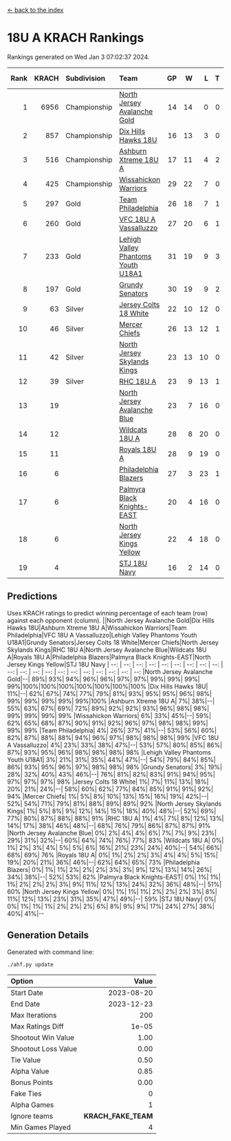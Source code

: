 [<- back to the index](readme.md)
# 18U A KRACH Rankings
Rankings generated on Wed Jan  3 07:02:37 2024.

Rank|KRACH|Subdivision|Team|GP|W|L|T|OTW|OTL|SoS|Exp Wins|Win Diff
---:|---:|:---|:---|---:|---:|---:|---:|---:|---:|---:|---:|---:
1|6956|Championship|[North Jersey Avalanche Gold](https://gamesheetstats.com/seasons/3659/teams/140737/schedule)|14|14|0|0|0|0|88|14.8|-0.0
2|857|Championship|[Dix Hills Hawks 18U](https://gamesheetstats.com/seasons/3659/teams/140731/schedule)|16|13|3|0|1|0|566|13.9|0.0
3|516|Championship|[Ashburn Xtreme 18U A](https://gamesheetstats.com/seasons/3659/teams/140730/schedule)|17|11|4|2|1|0|251|12.9|0.0
4|425|Championship|[Wissahickon Warriors](https://gamesheetstats.com/seasons/3659/teams/140748/schedule)|29|22|7|0|0|0|198|22.9|0.0
5|297|Gold|[Team Philadelphia](https://gamesheetstats.com/seasons/3659/teams/140745/schedule)|26|18|7|1|0|0|202|19.4|0.0
6|260|Gold|[VFC 18U A Vassalluzzo](https://gamesheetstats.com/seasons/3659/teams/140746/schedule)|27|20|6|1|2|1|132|21.4|0.0
7|233|Gold|[Lehigh Valley Phantoms Youth U18A1](https://gamesheetstats.com/seasons/3659/teams/140734/schedule)|31|19|9|3|0|0|194|21.4|0.0
8|197|Gold|[Grundy Senators](https://gamesheetstats.com/seasons/3659/teams/140732/schedule)|30|19|9|2|0|0|183|20.9|0.0
9|63|Silver|[Jersey Colts 18 White](https://gamesheetstats.com/seasons/3659/teams/140733/schedule)|22|10|12|0|0|2|1031|10.9|0.0
10|46|Silver|[Mercer Chiefs](https://gamesheetstats.com/seasons/3659/teams/140735/schedule)|26|13|12|1|0|1|588|14.4|0.0
11|42|Silver|[North Jersey Skylands Kings](https://gamesheetstats.com/seasons/3659/teams/140739/schedule)|23|13|10|0|1|1|958|13.9|0.0
12|39|Silver|[RHC 18U A](https://gamesheetstats.com/seasons/3659/teams/140742/schedule)|23|9|13|1|0|1|182|10.4|0.0
13|19||[North Jersey Avalanche Blue](https://gamesheetstats.com/seasons/3659/teams/140736/schedule)|23|7|16|0|0|1|163|7.9|0.0
14|12||[Wildcats 18U A](https://gamesheetstats.com/seasons/3659/teams/140747/schedule)|28|8|20|0|2|1|788|8.9|0.0
15|11||[Royals 18U A](https://gamesheetstats.com/seasons/3659/teams/140743/schedule)|28|9|19|0|1|0|135|9.9|0.0
16|6||[Philadelphia Blazers](https://gamesheetstats.com/seasons/3659/teams/140741/schedule)|27|3|23|1|0|3|192|4.4|0.0
17|6||[Palmyra Black Knights-EAST](https://gamesheetstats.com/seasons/3659/teams/140740/schedule)|20|4|16|0|2|0|134|4.9|0.0
18|6||[North Jersey Kings Yellow](https://gamesheetstats.com/seasons/3659/teams/140738/schedule)|22|4|18|0|1|0|677|4.9|0.0
19|4||[STJ 18U Navy](https://gamesheetstats.com/seasons/3659/teams/140744/schedule)|16|2|14|0|0|0|136|2.9|0.0

## Predictions
Uses KRACH ratings to predict winning percentage of each team (row) against each opponent (column).
||North Jersey Avalanche Gold|Dix Hills Hawks 18U|Ashburn Xtreme 18U A|Wissahickon Warriors|Team Philadelphia|VFC 18U A Vassalluzzo|Lehigh Valley Phantoms Youth U18A1|Grundy Senators|Jersey Colts 18 White|Mercer Chiefs|North Jersey Skylands Kings|RHC 18U A|North Jersey Avalanche Blue|Wildcats 18U A|Royals 18U A|Philadelphia Blazers|Palmyra Black Knights-EAST|North Jersey Kings Yellow|STJ 18U Navy
| --: | --: | --: | --: | --: | --: | --: | --: | --: | --: | --: | --: | --: | --: | --: | --: | --: | --: | --: | --: 
|North Jersey Avalanche Gold|--| 89%| 93%| 94%| 96%| 96%| 97%| 97%| 99%| 99%| 99%| 99%|100%|100%|100%|100%|100%|100%|100%
|Dix Hills Hawks 18U| 11%|--| 62%| 67%| 74%| 77%| 79%| 81%| 93%| 95%| 95%| 96%| 98%| 99%| 99%| 99%| 99%| 99%|100%
|Ashburn Xtreme 18U A|  7%| 38%|--| 55%| 63%| 67%| 69%| 72%| 89%| 92%| 92%| 93%| 96%| 98%| 98%| 99%| 99%| 99%| 99%
|Wissahickon Warriors|  6%| 33%| 45%|--| 59%| 62%| 65%| 68%| 87%| 90%| 91%| 92%| 96%| 97%| 98%| 98%| 99%| 99%| 99%
|Team Philadelphia|  4%| 26%| 37%| 41%|--| 53%| 56%| 60%| 82%| 87%| 88%| 88%| 94%| 96%| 97%| 98%| 98%| 98%| 99%
|VFC 18U A Vassalluzzo|  4%| 23%| 33%| 38%| 47%|--| 53%| 57%| 80%| 85%| 86%| 87%| 93%| 95%| 96%| 98%| 98%| 98%| 98%
|Lehigh Valley Phantoms Youth U18A1|  3%| 21%| 31%| 35%| 44%| 47%|--| 54%| 79%| 84%| 85%| 86%| 93%| 95%| 96%| 97%| 98%| 98%| 98%
|Grundy Senators|  3%| 19%| 28%| 32%| 40%| 43%| 46%|--| 76%| 81%| 82%| 83%| 91%| 94%| 95%| 97%| 97%| 97%| 98%
|Jersey Colts 18 White|  1%|  7%| 11%| 13%| 18%| 20%| 21%| 24%|--| 58%| 60%| 62%| 77%| 84%| 85%| 91%| 91%| 92%| 94%
|Mercer Chiefs|  1%|  5%|  8%| 10%| 13%| 15%| 16%| 19%| 42%|--| 52%| 54%| 71%| 79%| 81%| 88%| 89%| 89%| 92%
|North Jersey Skylands Kings|  1%|  5%|  8%|  9%| 12%| 14%| 15%| 18%| 40%| 48%|--| 52%| 69%| 77%| 80%| 87%| 88%| 88%| 91%
|RHC 18U A|  1%|  4%|  7%|  8%| 12%| 13%| 14%| 17%| 38%| 46%| 48%|--| 68%| 76%| 79%| 86%| 87%| 87%| 91%
|North Jersey Avalanche Blue|  0%|  2%|  4%|  4%|  6%|  7%|  7%|  9%| 23%| 29%| 31%| 32%|--| 60%| 64%| 74%| 76%| 77%| 83%
|Wildcats 18U A|  0%|  1%|  2%|  3%|  4%|  5%|  5%|  6%| 16%| 21%| 23%| 24%| 40%|--| 54%| 66%| 68%| 69%| 76%
|Royals 18U A|  0%|  1%|  2%|  2%|  3%|  4%|  4%|  5%| 15%| 19%| 20%| 21%| 36%| 46%|--| 62%| 64%| 65%| 73%
|Philadelphia Blazers|  0%|  1%|  1%|  2%|  2%|  2%|  3%|  3%|  9%| 12%| 13%| 14%| 26%| 34%| 38%|--| 52%| 53%| 62%
|Palmyra Black Knights-EAST|  0%|  1%|  1%|  1%|  2%|  2%|  2%|  3%|  9%| 11%| 12%| 13%| 24%| 32%| 36%| 48%|--| 51%| 60%
|North Jersey Kings Yellow|  0%|  1%|  1%|  1%|  2%|  2%|  2%|  3%|  8%| 11%| 12%| 13%| 23%| 31%| 35%| 47%| 49%|--| 59%
|STJ 18U Navy|  0%|  0%|  1%|  1%|  1%|  2%|  2%|  2%|  6%|  8%|  9%|  9%| 17%| 24%| 27%| 38%| 40%| 41%|--

## Generation Details

Generated with command line:
```
./ahf.py update
```

| Option | Value |
| :----- | ----: |
| Start Date | 2023-08-20 |
| End Date | 2023-12-23 |
| Max Iterations | 200 |
| Max Ratings Diff | 1e-05 |
| Shootout Win Value | 1.00 |
| Shootout Loss Value | 0.00 |
| Tie Value | 0.50 |
| Alpha Value | 0.85 |
| Bonus Points | 0.00 |
| Fake Ties | 0 |
| Alpha Games | 1 |
| Ignore teams | __KRACH_FAKE_TEAM__ |
| Min Games Played | 4 |

